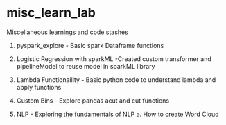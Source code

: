 # misc_learn_lab

Miscellaneous learnings and code stashes

1. pyspark_explore - Basic spark Dataframe functions

2. Logistic Regression with sparkML -Created custom transformer and pipelineModel to reuse model in sparkML library

3. Lambda Functionaility - Basic python code to understand lambda and apply functions

4. Custom Bins - Explore pandas acut and cut functions

5. NLP - Exploring the fundamentals of NLP
  a. How to create Word Cloud